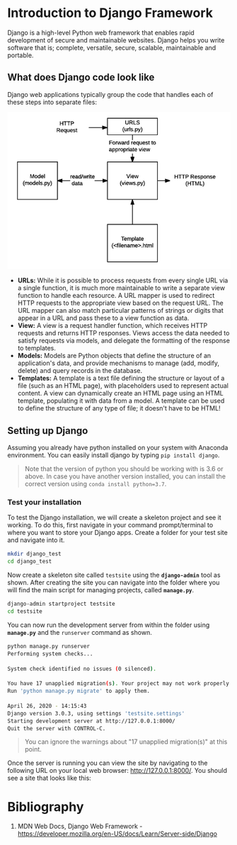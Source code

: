 # Introduction to Django Framework

Django is a high-level Python web framework that enables rapid development of secure and maintainable websites. Django helps you write software that is; complete, versatile, secure, scalable, maintainable and portable.

## What does Django code look like

Django web applications typically group the code that handles each of these steps into separate files:

![django-codes](images/basic-django.png)

- **URLs:** While it is possible to process requests from every single URL via a single function, it is much more maintainable to write a separate view function to handle each resource. A URL mapper is used to redirect HTTP requests to the appropriate view based on the request URL. The URL mapper can also match particular patterns of strings or digits that appear in a URL and pass these to a view function as data.
- **View:** A view is a request handler function, which receives HTTP requests and returns HTTP responses. Views access the data needed to satisfy requests via models, and delegate the formatting of the response to templates.
- **Models:** Models are Python objects that define the structure of an application's data, and provide mechanisms to manage (add, modify, delete) and query records in the database. 
- **Templates:** A template is a text file defining the structure or layout of a file (such as an HTML page), with placeholders used to represent actual content. A view can dynamically create an HTML page using an HTML template, populating it with data from a model. A template can be used to define the structure of any type of file; it doesn't have to be HTML!

## Setting up Django

Assuming you already have python installed on your system with Anaconda environment. You can easily install django by typing `pip install django`.

> Note that the version of python you should be working with is 3.6 or above. In case you have another version installed, you can install the correct version using `conda install python=3.7`.

### Test your installation

To test the Django installation, we will create a skeleton project and see it working. To do this, first navigate in your command prompt/terminal to where you want to store your Django apps. Create a folder for your test site and navigate into it.

```bash
mkdir django_test
cd django_test
```

Now create a skeleton site called `testsite` using the **`django-admin`** tool as shown. After creating the site you can navigate into the folder where you will find the main script for managing projects, called **`manage.py`**.

```bash
django-admin startproject testsite
cd testsite
```

You can now run the development server from within the folder using **`manage.py`** and the `runserver` command as shown.

```bash
python manage.py runserver 
Performing system checks...

System check identified no issues (0 silenced).

You have 17 unapplied migration(s). Your project may not work properly until you apply the migrations for app(s): admin, auth, contenttypes, sessions.
Run 'python manage.py migrate' to apply them.

April 26, 2020 - 14:15:43
Django version 3.0.3, using settings 'testsite.settings'
Starting development server at http://127.0.0.1:8000/
Quit the server with CONTROL-C.
```
> You can ignore the warnings about "17 unapplied migration(s)" at this point.

Once the server is running you can view the site by navigating to the following URL on your local web browser: http://127.0.0.1:8000/. You should see a site that looks like this:


# Bibliography

1. MDN Web Docs, Django Web Framework - https://developer.mozilla.org/en-US/docs/Learn/Server-side/Django